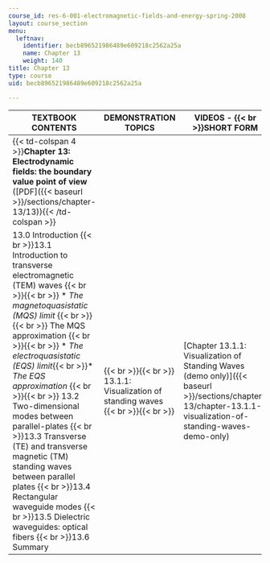 ```yaml
---
course_id: res-6-001-electromagnetic-fields-and-energy-spring-2008
layout: course_section
menu:
  leftnav:
    identifier: becb896521986489e609218c2562a25a
    name: Chapter 13
    weight: 140
title: Chapter 13
type: course
uid: becb896521986489e609218c2562a25a

---
```


| TEXTBOOK CONTENTS | DEMONSTRATION TOPICS | VIDEOS -  {{< br >}}SHORT FORM | VIDEOS -  {{< br >}}LONG FORM |
| --- | --- | --- | --- |
| {{< td-colspan 4 >}}**Chapter 13: Electrodynamic fields: the boundary value point of view** ([PDF]({{< baseurl >}}/sections/chapter-13/13)){{< /td-colspan >}} ||||
| 13.0 Introduction  {{< br >}}13.1 Introduction to transverse electromagnetic (TEM) waves {{< br >}}{{< br >}} *   _The magnetoquasistatic (MQS) limit_ {{< br >}}{{< br >}} The MQS approximation {{< br >}}{{< br >}} *   _The electroquasistatic (EQS) limit_{{< br >}}*   _The EQS approximation_ {{< br >}}{{< br >}} 13.2 Two-dimensional modes between parallel-plates  {{< br >}}13.3 Transverse (TE) and transverse magnetic (TM) standing waves between parallel plates  {{< br >}}13.4 Rectangular waveguide modes  {{< br >}}13.5 Dielectric waveguides: optical fibers  {{< br >}}13.6 Summary |  {{< br >}}{{< br >}} 13.1.1: Visualization of standing waves {{< br >}}{{< br >}}  | [Chapter 13.1.1: Visualization of Standing Waves (demo only)]({{< baseurl >}}/sections/chapter-13/chapter-13.1.1-visualization-of-standing-waves-demo-only) | [Chapter 13.1.1: Visualization of Standing Waves]({{< baseurl >}}/sections/chapter-13/chapter-13.1.1-visualization-of-standing-waves)